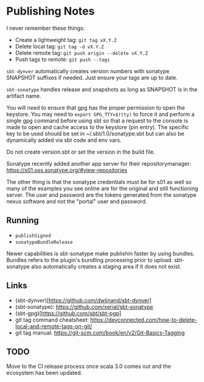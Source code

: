 # Publishing Notes

I never remember these things:

- Create a lightweight tag: `git tag vX.Y.Z`
- Delete local tag: `git tag -d vX.Y.Z`
- Delete remote tag: `git push origin --delete vX.Y.Z`
- Push tags to remote: `git push --tags`

`sbt-dynver` automatically creates version numbers with sonatype
SNAPSHOT suffixes if needed. Just ensure your tags are up to date.

`sbt-sonatype` handles release and snapshots as long as SNAPSHOT
is in the artifact name.

You will need to ensure that gpg has the proper permission to
open the keystore. You may need to `export GPG_TTY=$(tty)` to force
it and perform a single gpg command before using sbt so that
a request to the console is made to open and cache access to
the keystore (pin entry). The specific key to be used should be
set in ~/.sbt/1.0/sonatype.sbt but can also be dynamically added
via sbt code and env vars.

Do not create version.sbt or set the version in the build file.

Sonatype recently added another app server for their repositorymanager:
https://s01.oss.sonatype.org/#view-repositories

The other thing is that the sonatype credentials must be for s01
as well so many of the examples you see online are for the original
and still functioning server. The user and password are the tokens
generated from the sonatype nexus software and not the "portal"
user and password.

## Running

- `publishSigned`
- `sonatypeBundleRelease`

Newer capabilities is sbt-sonatype make publishin faster by using bundles. Bundles
refers to the plugin's bundling processing prior to upload. sbt-sonatype also
automatically creates a staging area if it does not exist.

## Links

- (sbt-dynver)[https://github.com/dwijnand/sbt-dynver]
- (sbt-sonatype): https://github.com/xerial/sbt-sonatype
- (sbt-gpg)[https://github.com/sbt/sbt-pgp]
- git tag command cheatsheet: https://devconnected.com/how-to-delete-local-and-remote-tags-on-git/
- git tag manual: https://git-scm.com/book/en/v2/Git-Basics-Tagging

## TODO

Move to the CI release process once scala 3.0 comes out and the ecosystem has been updated.
